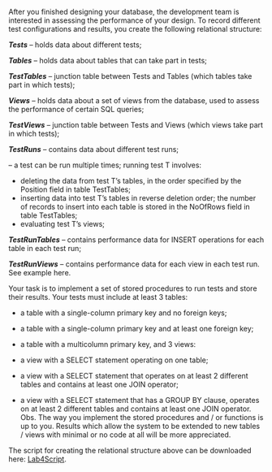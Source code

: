After you finished designing your database, the development team is interested in assessing the performance of your design. To record different test configurations and results, you create the following relational structure:

***Tests*** – holds data about different tests;

***Tables*** – holds data about tables that can take part in tests;

***TestTables*** – junction table between Tests and Tables (which tables take part in which tests);

***Views*** – holds data about a set of views from the database, used to assess the performance of certain SQL queries;

***TestViews*** – junction table between Tests and Views (which views take part in which tests);

***TestRuns*** – contains data about different test runs;

– a test can be run multiple times; running test T involves:


* deleting the data from test T’s tables, in the order specified by the Position field in table TestTables;
* inserting data into test T’s tables in reverse deletion order; the number of records to insert into each table is stored in the NoOfRows field in table TestTables;
* evaluating test T’s views;

***TestRunTables*** – contains performance data for INSERT operations for each table in each test run;

***TestRunViews*** – contains performance data for each view in each test run. See example here.

Your task is to implement a set of stored procedures to run tests and store their results. Your tests must include at least 3 tables:

* a table with a single-column primary key and no foreign keys;
* a table with a single-column primary key and at least one foreign key;
* a table with a multicolumn primary key,
and 3 views:

* a view with a SELECT statement operating on one table;
* a view with a SELECT statement that operates on at least 2 different tables and contains at least one JOIN operator;
* a view with a SELECT statement that has a GROUP BY clause, operates on at least 2 different tables and contains at least one JOIN operator.
Obs. The way you implement the stored procedures and / or functions is up to you. Results which allow the system to be extended to new tables / views with minimal or no code at all will be more appreciated.

The script for creating the relational structure above can be downloaded here: [Lab4Script](http://sabina-cs.com/wp-content/uploads/2019/11/Script_lab4.txt).
